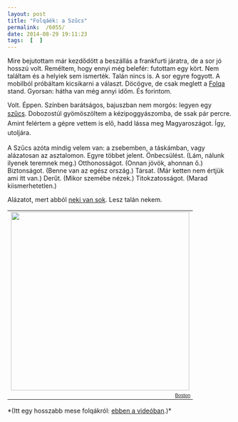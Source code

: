 ```yaml
---
layout: post
title: "Folqáék: a Szűcs"
permalink:  /6055/ 
date: 2014-08-29 19:11:23
tags:  [  ] 
---
```

Mire bejutottam már kezdődött a beszállás a frankfurti járatra, de a sor jó hosszú volt. Reméltem, hogy ennyi még belefér: futottam egy kört. Nem találtam és a helyiek sem ismerték. Talán nincs is. A sor egyre fogyott. A mobilból próbáltam kicsikarni a választ. Döcögve, de csak meglett a <a href="http://www.folqa.com/fooldal">Folqa</a> stand. Gyorsan: hátha van még annyi időm. És forintom.&nbsp;



<!--break-->

Volt. Éppen. Színben barátságos, bajuszban nem morgós: legyen egy <a href="http://www.folqa.com/Szucs" style="line-height: 1.538em;">szűcs</a><span style="line-height: 1.538em;">. Dobozostúl gyömöszöltem a kézipoggyászomba, de ssak pár percre. Amint felértem a gépre vettem is elő, hadd lássa meg Magyaroszágot. Így, utoljára.</span>

A Szűcs azóta mindig velem van: a zsebemben, a táskámban, vagy alázatosan az asztalomon. Egyre többet jelent. Önbecsülést. (Lám, nálunk ilyenek teremnek meg.) Otthonosságot. (Onnan jövök, ahonnan ő.) Biztonságot. (Benne van az egész ország.) Társat. (Már ketten nem értjük ami itt van.) Derűt. (Mikor szemébe nézek.) Titokzatosságot. (Marad kiismerhetetlen.) &nbsp;

Alázatot, mert abból <a href="http://www.folqa.com/shop_ordered/7979/shop_altpic/big/5999885376254_altpic_5.jpg?time=1409233124">neki van sok</a>. Lesz talán nekem.

<center><table style="width:auto;"><tbody><tr><td><a href="https://picasaweb.google.com/lh/photo/kWJV0tTpt4VnkoLp4hfGltMTjNZETYmyPJy0liipFm0?feat=embedwebsite"><img src="https://lh6.googleusercontent.com/-mUv1VwAyhwE/VADtQC_RNpI/AAAAAAAACso/R48CMf5mxH4/s400/DSC_3228.jpg" width="400"></a></td></tr><tr><td style="font-family:arial,sans-serif; font-size:11px; text-align:right"><a href="https://picasaweb.google.com/110554436096146952308/Boston?authuser=0&amp;feat=embedwebsite">Boston</a></td></tr></tbody></table></center> *(Itt egy hosszabb mese folqákról: <a href="http://rtl2.hu/musorok/azelsomilliom/videok/230463">ebben a videóban</a>.)* 

